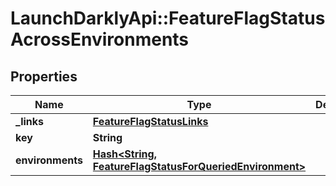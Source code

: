 # LaunchDarklyApi::FeatureFlagStatusAcrossEnvironments

## Properties
Name | Type | Description | Notes
------------ | ------------- | ------------- | -------------
**_links** | [**FeatureFlagStatusLinks**](FeatureFlagStatusLinks.md) |  | [optional] 
**key** | **String** |  | [optional] 
**environments** | [**Hash&lt;String, FeatureFlagStatusForQueriedEnvironment&gt;**](FeatureFlagStatusForQueriedEnvironment.md) |  | [optional] 


